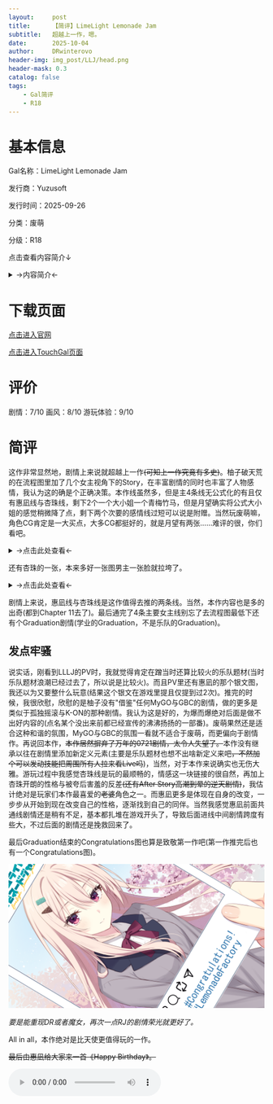 ```yaml
---
layout:     post
title:      【简评】LimeLight Lemonade Jam
subtitle:   超越上一作，嗯。
date:       2025-10-04
author:     DRwinterovo
header-img: img_post/LLJ/head.png
header-mask: 0.3
catalog: false
tags:
    - Gal简评
    - R18
---
```


# 基本信息

Gal名称：LimeLight Lemonade Jam

发行商：Yuzusoft

发行时间：2025-09-26

分类：废萌

分级：R18

点击查看内容简介↓

<details>
<summary>→内容简介←</summary>

<div markdown="1">

> 音乐，伙伴，还有恋爱。 与她相遇的那一天起，世界就变得五彩斑斓——<br><br>虽然擅长贝斯，但未加入任何乐队的【冲浪雪鹰】。 没定什么目标，但也没有其他想做的事。 在漫不经心地继续音乐活动的时候，看到的街头表演改变了一成不变的【冲浪雪鹰】的日常生活。<br><br>用着外行水平一样的吉他，一人挑战独奏独奏的少女【阳见惠凪】。<br><br>从看到她的街头演唱会的瞬间开始，【冲浪雪鹰】的日常生活再次开始闪闪发光。

</div>
</details>

# 下载页面

[点击进入官网](https://www.yuzu-soft.com/products/lllj/index.html)

[点击进入TouchGal页面](https://www.touchgal.us/4bc4a44b)

# 评价

剧情：7/10 画风：8/10 游玩体验：9/10

# 简评

这作非常显然地，剧情上来说就超越上一作~~(可知上一作究竟有多史)~~。柚子破天荒的在流程图里加了几个女主视角下的Story，在丰富剧情的同时也丰富了人物感情，我认为这的确是个正确决策。本作线虽然多，但是主4条线无公式化的有且仅有惠凪线与杏珠线，剩下2个一个大小姐一个青梅竹马，但是月望确实将公式大小姐的感觉稍微降了点，剩下两个次要的感情线过短可以说是附赠。当然玩废萌嘛，角色CG肯定是一大买点，大多CG都挺好的，就是月望有两张……难评的很，你们看吧。

<details>
<summary>→点击此处查看←</summary>

<div markdown="1">

![](/img_post/LLJ/1.png)
![](/img_post/LLJ/2.png)

> 嗯，怎么说呢，疑似有点诡异了。

</div>
</details>

还有杏珠的一张，本来多好一张图男主一张脸就拉垮了。

<details>
<summary>→点击此处查看←</summary>

<div markdown="1">

![](/img_post/LLJ/3.png)

> 你这么严肃干嘛。

</div>
</details>

剧情上来说，惠凪线与杏珠线是这作值得去推的两条线。当然，本作内容也是多的出奇(都到Chapter 11去了)。最后通完了4条主要女主线别忘了去流程图最低下还有个Graduation剧情(学业的Graduation，不是乐队的Graduation)。

## 发点牢骚

说实话，刚看到LLLJ的PV时，我就觉得肯定在蹭当时还算比较火的乐队题材(当时乐队题材浪潮已经过去了，所以说是比较火)。而且PV里还有惠凪的那个银文图，我还以为又要整什么玩意(结果这个银文在游戏里提且仅提到过2次)。推完的时候，我很欣慰，欣慰的是柚子没有"借鉴"任何MyGO与GBC的剧情，做的更多是类似于孤独摇滚与K-ON的那种剧情。我认为这是好的，为爆而爆绝对后面是做不出好内容的(点名某个没出来前都已经宣传的沸沸扬扬的一部番)。废萌果然还是适合这种和谐的氛围，MyGO与GBC的氛围一看就不适合于废萌，而更偏向于剧情作。再说回本作，~~本作居然摒弃了万年的0721剧情，太令人失望了。~~本作没有继承以往在剧情里添加新定义元素(主要是乐队题材也想不出啥新定义来吧~~，不然加个可以发动技能把周围所有人拉来看Live吗~~)，当然，对于本作来说确实也无伤大雅。游玩过程中我感觉杏珠线是玩的最顺畅的，情感这一块链接的很自然，再加上杏珠开朗的性格与被夸后害羞的反差~~(还有After Story高潮到晕的逆天剧情)~~，我估计绝对是玩家们本作最喜爱的~~老婆~~角色之一。而惠凪更多是体现在自身的改变，一步步从开始到现在改变自己的性格，逐渐找到自己的同伴。当然我感觉惠凪前面共通线剧情还是稍有不足，基本都扎堆在游戏开头了，导致后面进线中间剧情跨度有些大，不过后面的剧情还是挽救回来了。

最后Graduation结束的Congratulations图也算是致敬第一作吧(第一作推完后也有一个Congratulations图)。

![](/img_post/LLJ/4.png)

_要是能重现DR或者魔女，再次一点RJ的剧情荣光就更好了。_

All in all，本作绝对是比天使更值得玩的一作。

~~最后由惠凪给大家来一首《Happy Birthday》。~~

<audio src="/audio_post/LLJ/HappyBirthday_Street.mp3" controls controlslist="nodownload">
抱歉，您的浏览器不支持 audio 标签，那就看我Ciallo～(∠・ω< )⌒★吧。
</audio>
